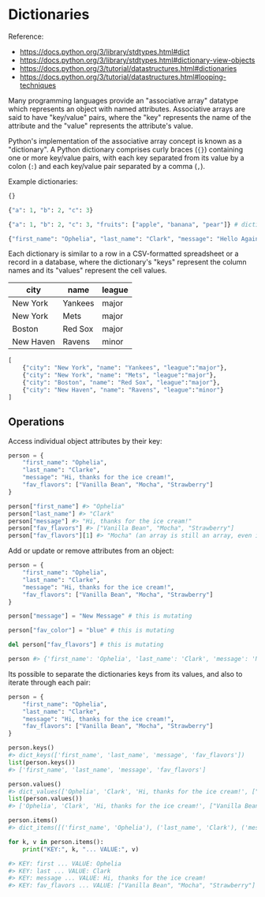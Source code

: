 # Dictionaries

Reference:

  + https://docs.python.org/3/library/stdtypes.html#dict
  + https://docs.python.org/3/library/stdtypes.html#dictionary-view-objects
  + https://docs.python.org/3/tutorial/datastructures.html#dictionaries
  + https://docs.python.org/3/tutorial/datastructures.html#looping-techniques

Many programming languages provide an "associative array" datatype which represents an object with named attributes. Associative arrays are said to have "key/value" pairs, where the "key" represents the name of the attribute and the "value" represents the attribute's value.

Python's implementation of the associative array concept is known as a "dictionary". A Python dictionary comprises curly braces (`{}`) containing one or more key/value pairs, with each key separated from its value by a colon (`:`) and each key/value pair separated by a comma (`,`).

Example dictionaries:

```python
{}

{"a": 1, "b": 2, "c": 3}

{"a": 1, "b": 2, "c": 3, "fruits": ["apple", "banana", "pear"]} # dictionaries can contain lists, or even other nested dictionaries

{"first_name": "Ophelia", "last_name": "Clark", "message": "Hello Again"}
```

Each dictionary is similar to a row in a CSV-formatted spreadsheet or a record in a database, where the dictionary's "keys" represent the column names and its "values" represent the cell values.

city | name | league
--- | --- | ---
New York | Yankees | major
New York | Mets | major
Boston | Red Sox | major
New Haven | Ravens | minor


```python
[
    {"city": "New York", "name": "Yankees", "league":"major"},
    {"city": "New York", "name": "Mets", "league":"major"},
    {"city": "Boston", "name": "Red Sox", "league":"major"},
    {"city": "New Haven", "name": "Ravens", "league":"minor"}
]
```

## Operations

Access individual object attributes by their key:

```python
person = {
    "first_name": "Ophelia",
    "last_name": "Clarke",
    "message": "Hi, thanks for the ice cream!",
    "fav_flavors": ["Vanilla Bean", "Mocha", "Strawberry"]
}

person["first_name"] #> "Ophelia"
person["last_name"] #> "Clark"
person["message"] #> "Hi, thanks for the ice cream!"
person["fav_flavors"] #> ["Vanilla Bean", "Mocha", "Strawberry"]
person["fav_flavors"][1] #> "Mocha" (an array is still an array, even if it exists inside a dictionary!)
```

Add or update or remove attributes from an object:

```python
person = {
    "first_name": "Ophelia",
    "last_name": "Clarke",
    "message": "Hi, thanks for the ice cream!",
    "fav_flavors": ["Vanilla Bean", "Mocha", "Strawberry"]
}

person["message"] = "New Message" # this is mutating

person["fav_color"] = "blue" # this is mutating

del person["fav_flavors"] # this is mutating

person #> {'first_name': 'Ophelia', 'last_name': 'Clark', 'message': 'New Message', 'fav_color': 'blue' }
```

Its possible to separate the dictionaries keys from its values, and also to iterate through each pair:

```python
person = {
    "first_name": "Ophelia",
    "last_name": "Clarke",
    "message": "Hi, thanks for the ice cream!",
    "fav_flavors": ["Vanilla Bean", "Mocha", "Strawberry"]
}

person.keys()
#> dict_keys(['first_name', 'last_name', 'message', 'fav_flavors'])
list(person.keys())
#> ['first_name', 'last_name', 'message', 'fav_flavors']

person.values()
#> dict_values(['Ophelia', 'Clark', 'Hi, thanks for the ice cream!', ["Vanilla Bean", "Mocha", "Strawberry"]])
list(person.values())
#> ['Ophelia', 'Clark', 'Hi, thanks for the ice cream!', ["Vanilla Bean", "Mocha", "Strawberry"]]

person.items()
#> dict_items([('first_name', 'Ophelia'), ('last_name', 'Clark'), ('message', 'Hi, thanks for the ice cream!'), ('fav_flavors', ["Vanilla Bean", "Mocha", "Strawberry"])])

for k, v in person.items():
    print("KEY:", k, "... VALUE:", v)

#> KEY: first ... VALUE: Ophelia
#> KEY: last ... VALUE: Clark
#> KEY: message ... VALUE: Hi, thanks for the ice cream!
#> KEY: fav_flavors ... VALUE: ["Vanilla Bean", "Mocha", "Strawberry"]
```
